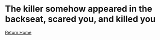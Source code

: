 # The killer somehow appeared in the backseat, scared you, and killed you  


[Return Home](sense-danger.md)
